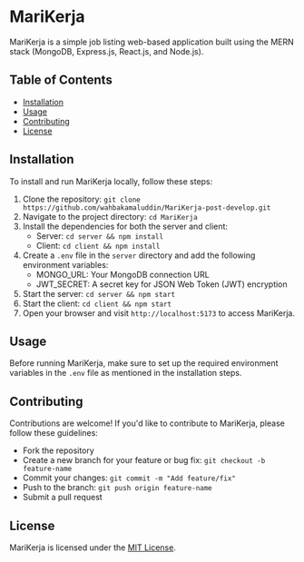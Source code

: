# MariKerja

MariKerja is a simple job listing web-based application built using the MERN stack (MongoDB, Express.js, React.js, and Node.js).

## Table of Contents

- [Installation](#installation)
- [Usage](#usage)
- [Contributing](#contributing)
- [License](#license)

## Installation

To install and run MariKerja locally, follow these steps:

1. Clone the repository: `git clone https://github.com/wahbakamaluddin/MariKerja-post-develop.git`
2. Navigate to the project directory: `cd MariKerja`
3. Install the dependencies for both the server and client:
    - Server: `cd server && npm install`
    - Client: `cd client && npm install`
4. Create a `.env` file in the `server` directory and add the following environment variables:
    - MONGO_URL: Your MongoDB connection URL
    - JWT_SECRET: A secret key for JSON Web Token (JWT) encryption
5. Start the server: `cd server && npm start`
6. Start the client: `cd client && npm start`
7. Open your browser and visit `http://localhost:5173` to access MariKerja.

## Usage

Before running MariKerja, make sure to set up the required environment variables in the `.env` file as mentioned in the installation steps.

## Contributing

Contributions are welcome! If you'd like to contribute to MariKerja, please follow these guidelines:
- Fork the repository
- Create a new branch for your feature or bug fix: `git checkout -b feature-name`
- Commit your changes: `git commit -m "Add feature/fix"`
- Push to the branch: `git push origin feature-name`
- Submit a pull request

## License

MariKerja is licensed under the [MIT License](https://opensource.org/licenses/MIT).
